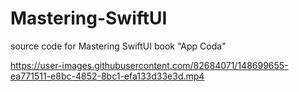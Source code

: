 # Mastering-SwiftUI
source code for Mastering SwiftUI book "App Coda"



https://user-images.githubusercontent.com/82684071/148699655-ea771511-e8bc-4852-8bc1-efa133d33e3d.mp4

